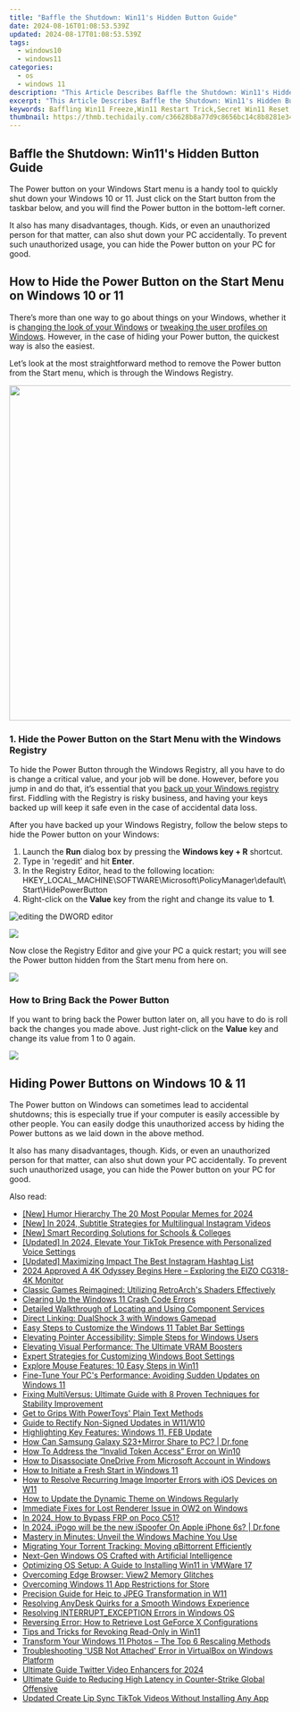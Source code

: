 ```yaml
---
title: "Baffle the Shutdown: Win11's Hidden Button Guide"
date: 2024-08-16T01:08:53.539Z
updated: 2024-08-17T01:08:53.539Z
tags:
  - windows10
  - windows11
categories:
  - os
  - windows 11
description: "This Article Describes Baffle the Shutdown: Win11's Hidden Button Guide"
excerpt: "This Article Describes Baffle the Shutdown: Win11's Hidden Button Guide"
keywords: Baffling Win11 Freeze,Win11 Restart Trick,Secret Win11 Reset,Shutdown Avoidance Tips,Win11 Hidden Button Guide,Boot Menu Win11 Access,Windows 11 Power Control
thumbnail: https://thmb.techidaily.com/c36628b8a77d9c8656bc14c8b8281e34c21620e4322ca2c6d47a165e3e9293b6.png
---
```


## Baffle the Shutdown: Win11's Hidden Button Guide

 The Power button on your Windows Start menu is a handy tool to quickly shut down your Windows 10 or 11\. Just click on the Start button from the taskbar below, and you will find the Power button in the bottom-left corner.

 It also has many disadvantages, though. Kids, or even an unauthorized person for that matter, can also shut down your PC accidentally. To prevent such unauthorized usage, you can hide the Power button on your PC for good.

## How to Hide the Power Button on the Start Menu on Windows 10 or 11

 There’s more than one way to go about things on your Windows, whether it is [changing the look of your Windows](https://www.makeuseof.com/tag/change-look-feel-windows-10-desktop/) or [tweaking the user profiles on Windows](https://www.makeuseof.com/windows-10-change-username/). However, in the case of hiding your Power button, the quickest way is also the easiest.

 Let’s look at the most straightforward method to remove the Power button from the Start menu, which is through the Windows Registry.

<!-- affiliate ads begin -->
<a href="https://turtlebeachus.sjv.io/c/5597632/1988416/23719" target="_top" id="1988416"><img src="//a.impactradius-go.com/display-ad/23719-1988416" border="0" alt="" width="600" height="600"/></a><img height="0" width="0" src="https://imp.pxf.io/i/5597632/1988416/23719" style="position:absolute;visibility:hidden;" border="0" />
<!-- affiliate ads end -->
### 1\. Hide the Power Button on the Start Menu with the Windows Registry

 To hide the Power Button through the Windows Registry, all you have to do is change a critical value, and your job will be done. However, before you jump in and do that, it’s essential that you [back up your Windows registry](https://www.makeuseof.com/tag/backup-restore-windows-registry/) first. Fiddling with the Registry is risky business, and having your keys backed up will keep it safe even in the case of accidental data loss.

 After you have backed up your Windows Registry, follow the below steps to hide the Power button on your Windows:

1. Launch the **Run** dialog box by pressing the **Windows key + R** shortcut.
2. Type in 'regedit' and hit **Enter**.
3. In the Registry Editor, head to the following location:  
HKEY_LOCAL_MACHINE\SOFTWARE\Microsoft\PolicyManager\default\Start\HidePowerButton
4. Right-click on the **Value** key from the right and change its value to **1**.

![editing the DWORD editor](https://static1.makeuseofimages.com/wordpress/wp-content/uploads/2023/09/registry-reditor.JPG)
<!-- affiliate ads begin -->
<a href="https://store.movavi.com/affiliate.php?ACCOUNT=MOVAVI&AFFILIATE=108875&PATH=https%3A%2F%2Fwww.movavi.com%3FAFFILIATE%3D108875%26RESOURCE%3DMovavi%2BVideo%2BEditor%2Bbox"><img src="https://mcusercontent.com/0885a03ded3d480dca9287f12/images/6d3207fd-9f15-4c21-f0ad-59c68e6a7e2a.png" border="0"></a>
<!-- affiliate ads end -->

 Now close the Registry Editor and give your PC a quick restart; you will see the Power button hidden from the Start menu from here on.

<!-- affiliate ads begin -->
<a href="https://estore.winxdvd.com/order/checkout.php?PRODS=12653853&QTY=1&AFFILIATE=108875&CART=1"><img src="https://secure.avangate.com/images/merchant/bcb41ccdc4363c6848a1d760f26c28a0/products/14_videoproc-converter-ai-box.png" border="0"></a>
<!-- affiliate ads end -->
### How to Bring Back the Power Button

 If you want to bring back the Power button later on, all you have to do is roll back the changes you made above. Just right-click on the **Value** key and change its value from 1 to 0 again.

<!-- affiliate ads begin -->
<a href="https://secure.2checkout.com/order/checkout.php?PRODS=37100474&QTY=1&AFFILIATE=108875&CART=1"><img src="https://awario.com/images/pages/index/img-platform-ui-1280@1x.avif" border="0"></a>
<!-- affiliate ads end -->
## Hiding Power Buttons on Windows 10 & 11

 The Power button on Windows can sometimes lead to accidental shutdowns; this is especially true if your computer is easily accessible by other people. You can easily dodge this unauthorized access by hiding the Power buttons as we laid down in the above method.

 It also has many disadvantages, though. Kids, or even an unauthorized person for that matter, can also shut down your PC accidentally. To prevent such unauthorized usage, you can hide the Power button on your PC for good.



<ins class="adsbygoogle"
      style="display:block"
      data-ad-client="ca-pub-7571918770474297"
      data-ad-slot="8358498916"
      data-ad-format="auto"
      data-full-width-responsive="true"></ins>
<span class="atpl-alsoreadstyle">Also read:</span>
<div><ul>
<li><a href="https://twitter-videos.techidaily.com/new-humor-hierarchy-the-20-most-popular-memes-for-2024/"><u>[New] Humor Hierarchy  The 20 Most Popular Memes for 2024</u></a></li>
<li><a href="https://instagram-video-recordings.techidaily.com/new-in-2024-subtitle-strategies-for-multilingual-instagram-videos/"><u>[New] In 2024, Subtitle Strategies for Multilingual Instagram Videos</u></a></li>
<li><a href="https://digital-screen-recording.techidaily.com/new-smart-recording-solutions-for-schools-and-colleges/"><u>[New] Smart Recording Solutions for Schools & Colleges</u></a></li>
<li><a href="https://tiktok-video-files.techidaily.com/updated-in-2024-elevate-your-tiktok-presence-with-personalized-voice-settings/"><u>[Updated] In 2024, Elevate Your TikTok Presence with Personalized Voice Settings</u></a></li>
<li><a href="https://instagram-clips.techidaily.com/updated-maximizing-impact-the-best-instagram-hashtag-list/"><u>[Updated] Maximizing Impact  The Best Instagram Hashtag List</u></a></li>
<li><a href="https://extra-tips.techidaily.com/2024-approved-a-4k-odyssey-begins-here-exploring-the-eizo-cg318-4k-monitor/"><u>2024 Approved  A 4K Odyssey Begins Here – Exploring the EIZO CG318-4K Monitor</u></a></li>
<li><a href="https://win11-tips.techidaily.com/classic-games-reimagined-utilizing-retroarchs-shaders-effectively/"><u>Classic Games Reimagined: Utilizing RetroArch's Shaders Effectively</u></a></li>
<li><a href="https://win11-tips.techidaily.com/clearing-up-the-windows-11-crash-code-errors/"><u>Clearing Up the Windows 11 Crash Code Errors</u></a></li>
<li><a href="https://win11-tips.techidaily.com/detailed-walkthrough-of-locating-and-using-component-services/"><u>Detailed Walkthrough of Locating and Using Component Services</u></a></li>
<li><a href="https://win11-tips.techidaily.com/direct-linking-dualshock-3-with-windows-gamepad/"><u>Direct Linking: DualShock 3 with Windows Gamepad</u></a></li>
<li><a href="https://win11-tips.techidaily.com/easy-steps-to-customize-the-windows-11-tablet-bar-settings/"><u>Easy Steps to Customize the Windows 11 Tablet Bar Settings</u></a></li>
<li><a href="https://win11-tips.techidaily.com/elevating-pointer-accessibility-simple-steps-for-windows-users/"><u>Elevating Pointer Accessibility: Simple Steps for Windows Users</u></a></li>
<li><a href="https://win11-tips.techidaily.com/elevating-visual-performance-the-ultimate-vram-boosters/"><u>Elevating Visual Performance: The Ultimate VRAM Boosters</u></a></li>
<li><a href="https://win11-tips.techidaily.com/expert-strategies-for-customizing-windows-boot-settings/"><u>Expert Strategies for Customizing Windows Boot Settings</u></a></li>
<li><a href="https://win11-tips.techidaily.com/explore-mouse-features-10-easy-steps-in-win11/"><u>Explore Mouse Features: 10 Easy Steps in Win11</u></a></li>
<li><a href="https://win11-tips.techidaily.com/fine-tune-your-pcs-performance-avoiding-sudden-updates-on-windows-11/"><u>Fine-Tune Your PC's Performance: Avoiding Sudden Updates on Windows 11</u></a></li>
<li><a href="https://win-answers.techidaily.com/fixing-multiversus-ultimate-guide-with-8-proven-techniques-for-stability-improvement/"><u>Fixing MultiVersus: Ultimate Guide with 8 Proven Techniques for Stability Improvement</u></a></li>
<li><a href="https://win11-tips.techidaily.com/get-to-grips-with-powertoys-plain-text-methods/"><u>Get to Grips With PowerToys' Plain Text Methods</u></a></li>
<li><a href="https://win11-tips.techidaily.com/guide-to-rectify-non-signed-updates-in-w11w10/"><u>Guide to Rectify Non-Signed Updates in W11/W10</u></a></li>
<li><a href="https://win11-tips.techidaily.com/highlighting-key-features-windows-11-feb-update/"><u>Highlighting Key Features: Windows 11, FEB Update</u></a></li>
<li><a href="https://screen-mirror.techidaily.com/how-can-samsung-galaxy-s23plusmirror-share-to-pc-drfone-by-drfone-android/"><u>How Can Samsung Galaxy S23+Mirror Share to PC? | Dr.fone</u></a></li>
<li><a href="https://win11-tips.techidaily.com/how-to-address-the-invalid-token-access-error-on-win10/"><u>How To Address the “Invalid Token Access” Error on Win10</u></a></li>
<li><a href="https://win11-tips.techidaily.com/how-to-disassociate-onedrive-from-microsoft-account-in-windows/"><u>How to Disassociate OneDrive From Microsoft Account in Windows</u></a></li>
<li><a href="https://win11-tips.techidaily.com/how-to-initiate-a-fresh-start-in-windows-11/"><u>How to Initiate a Fresh Start in Windows 11</u></a></li>
<li><a href="https://win11-tips.techidaily.com/how-to-resolve-recurring-image-importer-errors-with-ios-devices-on-w11/"><u>How to Resolve Recurring Image Importer Errors with iOS Devices on W11</u></a></li>
<li><a href="https://win11-tips.techidaily.com/how-to-update-the-dynamic-theme-on-windows-regularly/"><u>How to Update the Dynamic Theme on Windows Regularly</u></a></li>
<li><a href="https://win11-tips.techidaily.com/immediate-fixes-for-lost-renderer-issue-in-ow2-on-windows/"><u>Immediate Fixes for Lost Renderer Issue in OW2 on Windows</u></a></li>
<li><a href="https://bypass-frp.techidaily.com/in-2024-how-to-bypass-frp-on-poco-c51-by-drfone-android/"><u>In 2024, How to Bypass FRP on Poco C51?</u></a></li>
<li><a href="https://ios-pokemon-go.techidaily.com/in-2024-ipogo-will-be-the-new-ispoofer-on-apple-iphone-6s-drfone-by-drfone-virtual-ios/"><u>In 2024, iPogo will be the new iSpoofer On Apple iPhone 6s? | Dr.fone</u></a></li>
<li><a href="https://win11-tips.techidaily.com/mastery-in-minutes-unveil-the-windows-machine-you-use/"><u>Mastery in Minutes: Unveil the Windows Machine You Use</u></a></li>
<li><a href="https://win11-tips.techidaily.com/migrating-your-torrent-tracking-moving-qbittorrent-efficiently/"><u>Migrating Your Torrent Tracking: Moving qBittorrent Efficiently</u></a></li>
<li><a href="https://win11-tips.techidaily.com/next-gen-windows-os-crafted-with-artificial-intelligence/"><u>Next-Gen Windows OS Crafted with Artificial Intelligence</u></a></li>
<li><a href="https://win11-tips.techidaily.com/optimizing-os-setup-a-guide-to-installing-win11-in-vmware-17/"><u>Optimizing OS Setup: A Guide to Installing Win11 in VMWare 17</u></a></li>
<li><a href="https://win11-tips.techidaily.com/overcoming-edge-browser-view2-memory-glitches/"><u>Overcoming Edge Browser: View2 Memory Glitches</u></a></li>
<li><a href="https://win11-tips.techidaily.com/overcoming-windows-11-app-restrictions-for-store/"><u>Overcoming Windows 11 App Restrictions for Store</u></a></li>
<li><a href="https://win11-tips.techidaily.com/precision-guide-for-heic-to-jpeg-transformation-in-w11/"><u>Precision Guide for Heic to JPEG Transformation in W11</u></a></li>
<li><a href="https://win11-tips.techidaily.com/resolving-anydesk-quirks-for-a-smooth-windows-experience/"><u>Resolving AnyDesk Quirks for a Smooth Windows Experience</u></a></li>
<li><a href="https://win11-tips.techidaily.com/resolving-interruptexception-errors-in-windows-os/"><u>Resolving INTERRUPT_EXCEPTION Errors in Windows OS</u></a></li>
<li><a href="https://win11-tips.techidaily.com/reversing-error-how-to-retrieve-lost-geforce-x-configurations/"><u>Reversing Error: How to Retrieve Lost GeForce X Configurations</u></a></li>
<li><a href="https://win11-tips.techidaily.com/tips-and-tricks-for-revoking-read-only-in-win11/"><u>Tips and Tricks for Revoking Read-Only in Win11</u></a></li>
<li><a href="https://win11-tips.techidaily.com/transform-your-windows-11-photos-the-top-6-rescaling-methods/"><u>Transform Your Windows 11 Photos – The Top 6 Rescaling Methods</u></a></li>
<li><a href="https://win11-tips.techidaily.com/troubleshooting-usb-not-attached-error-in-virtualbox-on-windows-platform/"><u>Troubleshooting 'USB Not Attached' Error in VirtualBox on Windows Platform</u></a></li>
<li><a href="https://some-guidance.techidaily.com/ultimate-guide-twitter-video-enhancers-for-2024/"><u>Ultimate Guide  Twitter Video Enhancers for 2024</u></a></li>
<li><a href="https://win-howtos.techidaily.com/ultimate-guide-to-reducing-high-latency-in-counter-strike-global-offensive/"><u>Ultimate Guide to Reducing High Latency in Counter-Strike Global Offensive</u></a></li>
<li><a href="https://ai-video-translation.techidaily.com/updated-create-lip-sync-tiktok-videos-without-installing-any-app/"><u>Updated Create Lip Sync TikTok Videos Without Installing Any App</u></a></li>
</ul></div>
